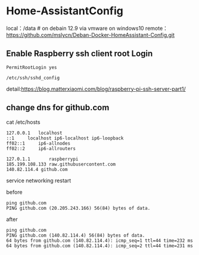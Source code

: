 # Home-AssistantConfig

local：/data  # on debain 12.9 via vmware on windows10
remote：https://github.com/mslycn/Deban-Docker-HomeAssistant-Config.git

## Enable Raspberry ssh client  root Login
~~~
PermitRootLogin yes

/etc/ssh/sshd_config
~~~
detail:https://blog.matterxiaomi.com/blog/raspberry-pi-ssh-server-part1/


## change dns for github.com

cat /etc/hosts
~~~
127.0.0.1	localhost
::1		localhost ip6-localhost ip6-loopback
ff02::1		ip6-allnodes
ff02::2		ip6-allrouters

127.0.1.1		raspberrypi
185.199.108.133 raw.githubusercontent.com
140.82.114.4 github.com
~~~

service networking restart

before
~~~
ping github.com
PING github.com (20.205.243.166) 56(84) bytes of data.
~~~

after

~~~
ping github.com
PING github.com (140.82.114.4) 56(84) bytes of data.
64 bytes from github.com (140.82.114.4): icmp_seq=1 ttl=44 time=232 ms
64 bytes from github.com (140.82.114.4): icmp_seq=2 ttl=44 time=231 ms
~~~


